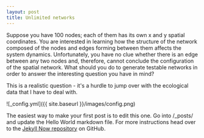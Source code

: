 ```yaml
---
layout: post
title: Unlimited networks
---
```


Suppose you have 100 nodes; each of them has its own x and y spatial coordinates. You are interested in learning how the structure of the network composed of the nodes and edges forming between them affects the system dynamics.  Unfortunately, you have no clue whether there is an edge between any two nodes and, therefore, cannot conclude the configuration of the spatial network.  What should you do to generate testable networks in order to answer the interesting question you have in mind?

This is a realistic question - it's a hurdle to jump over with the ecological data that I have to deal with. 



![_config.yml]({{ site.baseurl }}/images/config.png)

The easiest way to make your first post is to edit this one. Go into /_posts/ and update the Hello World markdown file. For more instructions head over to the [Jekyll Now repository](https://github.com/barryclark/jekyll-now) on GitHub.
